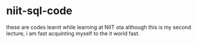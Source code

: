 # niit-sql-code
these are codes learnt while learning at NIIT ota
although this is my second lecture, i am fast acquinting myself to the it world fast.
